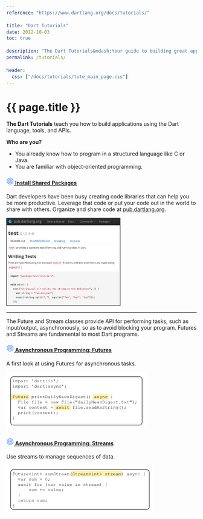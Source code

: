```yaml
---
reference: "https://www.dartlang.org/docs/tutorials/"

title: "Dart Tutorials"
date: 2012-10-03
toc: true

description: "The Dart Tutorials&mdash;Your guide to building great apps."
permalink: /tutorials/

header:
  css: ["/docs/tutorials/tute_main_page.css"]
---
```


# {{ page.title }}

**The Dart Tutorials** teach you how to build applications
using the Dart language, tools, and APIs.

<strong>Who are you?</strong>
<ul>
<li> You already know how to program in a structured language like C or Java.</li>
<li> You are familiar with object-oriented programming.</li>
</ul>


#### <a href="shared-pkgs"><img src="images/target.png" height="20" width="20">&nbsp;Install Shared Packages</a>
<p>Dart developers have been busy creating code libraries that can help you
be more productive.
Leverage that code or put your code out in the world to share with others.
Organize and share code at
<a href="https://pub.dartlang.org/">pub.dartlang.org</a>.</p>
<img style="border:1px solid black"
     src="images/pub-dartlang-screenshot.png" width="300">

---

The Future and Stream classes provide API for performing tasks,
such as input/output, asynchronously, so as to avoid blocking your
program.
Futures and Streams are fundamental to most Dart programs.

#### <a href="futures"><img src="images/target.png" height="20" width="20">&nbsp;Asynchronous Programming: Futures</a>
<p>A first look at using Futures for asynchronous tasks.</p>
<img src="images/futures-code.png">

#### <a href="streams"><img src="images/target.png" height="20" width="20">&nbsp;Asynchronous Programming: Streams</a>
<p>Use streams to manage sequences of data.</p>
<img src="images/streams-code.png">
